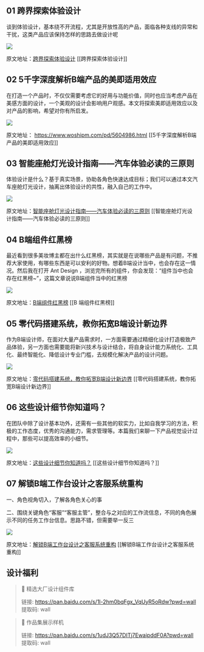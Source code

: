 ##  01 跨界探索体验设计

谈到体验设计，基本绕不开流程，尤其是开放性高的产品，面临各种支线的异常和干扰，这类产品应该保持怎样的思路去做设计呢

![](https://cdn.wallleap.cn/img%2Fpic%2Fillustrtion%2F202210311100557.png)

原文地址：[跨界探索体验设计](https://mp.weixin.qq.com/s?__biz=MzUyNjUwOTU3NQ==&mid=2247489546&idx=1&sn=8126c5df2942997e7e6c9247cc0202b5&scene=21#wechat_redirect)
[[跨界探索体验设计]]



##  02 5千字深度解析B端产品的美即适用效应

在打造一个产品时，不仅仅需要考虑它的好用与功能价值，同时也应当考虑产品在美感方面的设计，一个美观的设计会影响用户观感。本文将探索美即适用效应以及对产品的影响，希望对你有所启发。

![](https://cdn.wallleap.cn/img%2Fpic%2Fillustrtion%2F202210311100698.png)

原文地址：
https://www.woshipm.com/pd/5604986.html
[[5千字深度解析B端产品的美即适用效应]]

##   03 智能座舱灯光设计指南——汽车体验必读的三原则

体验设计是什么？基于真实场景，协助各角色快速达成目标；我们可以通过本文汽车座舱灯光设计，抽离出体验设计的共性，融入自己的工作中。

![](https://cdn.wallleap.cn/img%2Fpic%2Fillustrtion%2F202210311059845.png)

原文地址：[智能座舱灯光设计指南——汽车体验必读的三原则](https://mp.weixin.qq.com/s?__biz=MzUxNzcyMTg2MA==&mid=2247489389&idx=1&sn=d9fe86fc135e889d8654b9d859646b9e&scene=21#wechat_redirect)
[[智能座舱灯光设计指南——汽车体验必读的三原则]]


##  04 B端组件红黑榜

最近看到很多美妆博主都在出什么红黑榜，其实就是在说哪些产品是有问题，不推荐大家使用，有哪些东西是可以安利的好物。想着B端设计当中，也会存在这一情况。然后我在打开 Ant Design ，浏览完所有的组件，你会发现：“组件当中也会存在红黑榜~”，这篇文章说说B端组件当中的红黑榜

![](https://cdn.wallleap.cn/img%2Fpic%2Fillustrtion%2F202210311059988.png)

原文地址：[B端组件红黑榜](https://mp.weixin.qq.com/s?__biz=MzIyMjgzNDgzOQ==&mid=2247510593&idx=1&sn=781ff2cf0c02b60434ecda7346714e3e&scene=21#wechat_redirect)
[[B 端组件红黑榜]]


##  05 零代码搭建系统，教你拓宽B端设计新边界

作为B端设计师，在面对大量产品需求时，一方面需要通过精细化设计打造极致产品体验，另一方面也需要能将新兴技术与设计结合，将自身设计能力系统化、工具化、最终智能化、降低设计专业门槛，去规模化解决产品的设计问题。

![](https://cdn.wallleap.cn/img%2Fpic%2Fillustrtion%2F202210311058800.png)

原文地址：[零代码搭建系统，教你拓宽B端设计新边界](https://mp.weixin.qq.com/s?__biz=MzAwNTc0NDExMA==&mid=2650285579&idx=1&sn=1d884f14162074be1da1117b9c06dff8&scene=21#wechat_redirect)
[[零代码搭建系统，教你拓宽B端设计新边界]]


##  06 这些设计细节你知道吗？

在团队中除了设计基本功外，还需有一些其他的软实力，比如自我学习的方法，积极的工作态度，优秀的沟通能力，需求管理等。本篇我们来聊一下产品视觉设计过程中，那些可以提高效率的小细节。

![](https://cdn.wallleap.cn/img%2Fpic%2Fillustrtion%2F202210311058997.png)

原文地址：[这些设计细节你知道吗？](https://mp.weixin.qq.com/s?__biz=MzUyNjUwOTU3NQ==&mid=2247489522&idx=1&sn=f3a2e9a208e601ca941999eeadd5ca7f&scene=21#wechat_redirect)
[[这些设计细节你知道吗？]]


##  07 解锁B端工作台设计之客服系统重构

一、角色视角切入，了解各角色关心的事

二、围绕关键角色“客服”“客服主管”，整合与之对应的工作流信息，不同的角色展示不同的任务工作台信息。思路不错，但需要举一反三

![](https://cdn.wallleap.cn/img%2Fpic%2Fillustrtion%2F202210311058599.jpg)

原文地址：[解锁B端工作台设计之客服系统重构](https://mp.weixin.qq.com/s?__biz=MzAwNTc0NDExMA==&mid=2650274300&idx=1&sn=e597c9ed1ad0168e16fff209b5180c3e&scene=21#wechat_redirect)
[[解锁B端工作台设计之客服系统重构]]



##  设计福利

>🌟 精选大厂设计组件库
>
>链接: https://pan.baidu.com/s/1l-2hm0bqFgx_VqUyR5oRdw?pwd=wall 提取码: wall 

>🌟 作品集展示样机
>
>链接: https://pan.baidu.com/s/1udJ3Q57DITj7EwaipddF0A?pwd=wall 提取码: wall

